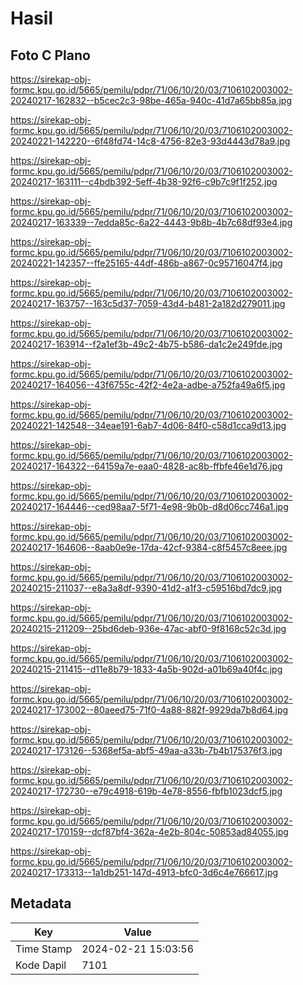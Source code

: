 # Hasil

## Foto C Plano

https://sirekap-obj-formc.kpu.go.id/5665/pemilu/pdpr/71/06/10/20/03/7106102003002-20240217-162832--b5cec2c3-98be-465a-940c-41d7a65bb85a.jpg

https://sirekap-obj-formc.kpu.go.id/5665/pemilu/pdpr/71/06/10/20/03/7106102003002-20240221-142220--6f48fd74-14c8-4756-82e3-93d4443d78a9.jpg

https://sirekap-obj-formc.kpu.go.id/5665/pemilu/pdpr/71/06/10/20/03/7106102003002-20240217-163111--c4bdb392-5eff-4b38-92f6-c9b7c9f1f252.jpg

https://sirekap-obj-formc.kpu.go.id/5665/pemilu/pdpr/71/06/10/20/03/7106102003002-20240217-163339--7edda85c-6a22-4443-9b8b-4b7c68df93e4.jpg

https://sirekap-obj-formc.kpu.go.id/5665/pemilu/pdpr/71/06/10/20/03/7106102003002-20240221-142357--ffe25165-44df-486b-a867-0c95716047f4.jpg

https://sirekap-obj-formc.kpu.go.id/5665/pemilu/pdpr/71/06/10/20/03/7106102003002-20240217-163757--163c5d37-7059-43d4-b481-2a182d279011.jpg

https://sirekap-obj-formc.kpu.go.id/5665/pemilu/pdpr/71/06/10/20/03/7106102003002-20240217-163914--f2a1ef3b-49c2-4b75-b586-da1c2e249fde.jpg

https://sirekap-obj-formc.kpu.go.id/5665/pemilu/pdpr/71/06/10/20/03/7106102003002-20240217-164056--43f6755c-42f2-4e2a-adbe-a752fa49a6f5.jpg

https://sirekap-obj-formc.kpu.go.id/5665/pemilu/pdpr/71/06/10/20/03/7106102003002-20240221-142548--34eae191-6ab7-4d06-84f0-c58d1cca9d13.jpg

https://sirekap-obj-formc.kpu.go.id/5665/pemilu/pdpr/71/06/10/20/03/7106102003002-20240217-164322--64159a7e-eaa0-4828-ac8b-ffbfe46e1d76.jpg

https://sirekap-obj-formc.kpu.go.id/5665/pemilu/pdpr/71/06/10/20/03/7106102003002-20240217-164446--ced98aa7-5f71-4e98-9b0b-d8d06cc746a1.jpg

https://sirekap-obj-formc.kpu.go.id/5665/pemilu/pdpr/71/06/10/20/03/7106102003002-20240217-164606--8aab0e9e-17da-42cf-9384-c8f5457c8eee.jpg

https://sirekap-obj-formc.kpu.go.id/5665/pemilu/pdpr/71/06/10/20/03/7106102003002-20240215-211037--e8a3a8df-9390-41d2-a1f3-c59516bd7dc9.jpg

https://sirekap-obj-formc.kpu.go.id/5665/pemilu/pdpr/71/06/10/20/03/7106102003002-20240215-211209--25bd6deb-936e-47ac-abf0-9f8168c52c3d.jpg

https://sirekap-obj-formc.kpu.go.id/5665/pemilu/pdpr/71/06/10/20/03/7106102003002-20240215-211415--d11e8b79-1833-4a5b-902d-a01b69a40f4c.jpg

https://sirekap-obj-formc.kpu.go.id/5665/pemilu/pdpr/71/06/10/20/03/7106102003002-20240217-173002--80aeed75-71f0-4a88-882f-9929da7b8d64.jpg

https://sirekap-obj-formc.kpu.go.id/5665/pemilu/pdpr/71/06/10/20/03/7106102003002-20240217-173126--5368ef5a-abf5-49aa-a33b-7b4b175376f3.jpg

https://sirekap-obj-formc.kpu.go.id/5665/pemilu/pdpr/71/06/10/20/03/7106102003002-20240217-172730--e79c4918-619b-4e78-8556-fbfb1023dcf5.jpg

https://sirekap-obj-formc.kpu.go.id/5665/pemilu/pdpr/71/06/10/20/03/7106102003002-20240217-170159--dcf87bf4-362a-4e2b-804c-50853ad84055.jpg

https://sirekap-obj-formc.kpu.go.id/5665/pemilu/pdpr/71/06/10/20/03/7106102003002-20240217-173313--1a1db251-147d-4913-bfc0-3d6c4e766617.jpg


## Metadata

| Key        | Value               |
| ---------- | ------------------- |
| Time Stamp | 2024-02-21 15:03:56 |
| Kode Dapil | 7101                |



